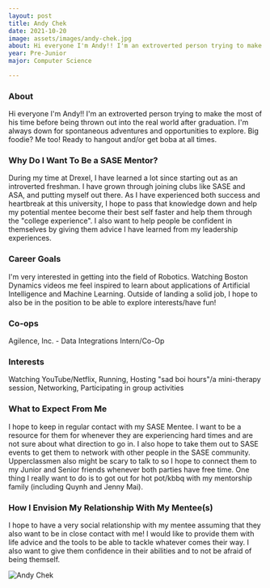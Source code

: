 ```yaml
---
layout: post
title: Andy Chek 
date: 2021-10-20
image: assets/images/andy-chek.jpg
about: Hi everyone I'm Andy!! I'm an extroverted person trying to make the most of his time before being thrown out into the real world after graduation. I'm always down for spontaneous adventures and opportunities to explore. Big foodie? Me too! Ready to hangout and/or get boba at all times. 
year: Pre-Junior
major: Computer Science

---
```


### About

Hi everyone I'm Andy!! I'm an extroverted person trying to make the most of his time before being thrown out into the real world after graduation. I'm always down for spontaneous adventures and opportunities to explore. Big foodie? Me too! Ready to hangout and/or get boba at all times. 

### Why Do I Want To Be a SASE Mentor?

During my time at Drexel, I have learned a lot since starting out as an introverted freshman. I have grown through joining clubs like SASE and ASA, and putting myself out there. As I have experienced both success and heartbreak at this university, I hope to pass that knowledge down and help my potential mentee become their best self faster and help them through the "college experience". I also want to help people be confident in themselves by giving them advice I have learned from my leadership experiences.

### Career Goals

I'm very interested in getting into the field of Robotics. Watching Boston Dynamics videos me feel inspired to learn about applications of Artificial Intelligence and Machine Learning. Outside of landing a solid job, I hope to also be in the position to be able to explore interests/have fun!

### Co-ops

Agilence, Inc. - Data Integrations Intern/Co-Op

### Interests

Watching YouTube/Netflix, Running, Hosting "sad boi hours"/a mini-therapy session, Networking, Participating in group activities

### What to Expect From Me

I hope to keep in regular contact with my SASE Mentee. I want to be a resource for them for whenever they are experiencing hard times and are not sure about what direction to go in. I also hope to take them out to SASE events to get them to network with other people in the SASE community. Upperclassmen also might be scary to talk to so I hope to connect them to my Junior and Senior friends whenever both parties have free time. One thing I really want to do is to got out for hot pot/kbbq with my mentorship family (including Quynh and Jenny Mai).

### How I Envision My Relationship With My Mentee(s) 

I hope to have a very social relationship with my mentee assuming that they also want to be in close contact with me! I would like to provide them with life advice and the tools to be able to tackle whatever comes their way. I also want to give them confidence in their abilities and to not be afraid of being themself.

<div class="text-center my-5">
    <img src="{ ../andy-chek.jpg | absolute_url }" alt="Andy Chek" class="rounded post-img" />
</div>
